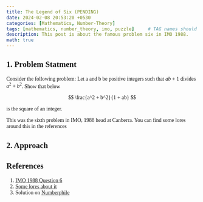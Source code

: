 ```yaml
---
title: The Legend of Six (PENDING)
date: 2024-02-08 20:53:20 +0530
categories: [Mathematics, Number-Theory]
tags: [mathematics, number_theory, imo, puzzle]     # TAG names should always be lowercase
description: This post is about the famous problem six in IMO 1988.
math: true
---
```


<div class="custom" markdown="1" style="font-family: Verdana"> 

## 1. Problem Statment

Consider the following problem: Let a and b be positive integers such that $ab + 1$ divides $a^2 + b^2$. Show that below 

$$
\frac{a^2 + b^2}{1 + ab} 
$$

is the square of an integer.

This was the sixth problem in IMO, 1988 head at Canberra. You can find some lores around this in the references

## 2. Approach

## References

1. [IMO 1988 Question 6](https://www.imo-official.org/year_info.aspx?year=1988)
2. [Some lores about it](https://www.youtube.com/watch?v=Y30VF3cSIYQ)
3. Solution on [Numberphile](https://www.youtube.com/watch?v=NcaYEaVTA4g&pp=ygUUTGVnZW5kIG9mIHF1ZXN0aW9uIDY%3D)

</div>
